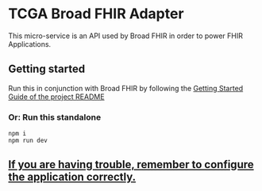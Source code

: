 # TCGA Broad FHIR Adapter

This micro-service is an API used by Broad FHIR in order to power FHIR Applications.

## Getting started

Run this in conjunction with Broad FHIR by following the [Getting Started Guide of the project README](../README.md)

### Or: Run this standalone

```
npm i
npm run dev
```

## [If you are having trouble, remember to configure the application correctly.](../docs/CONFIGURATION.md)
